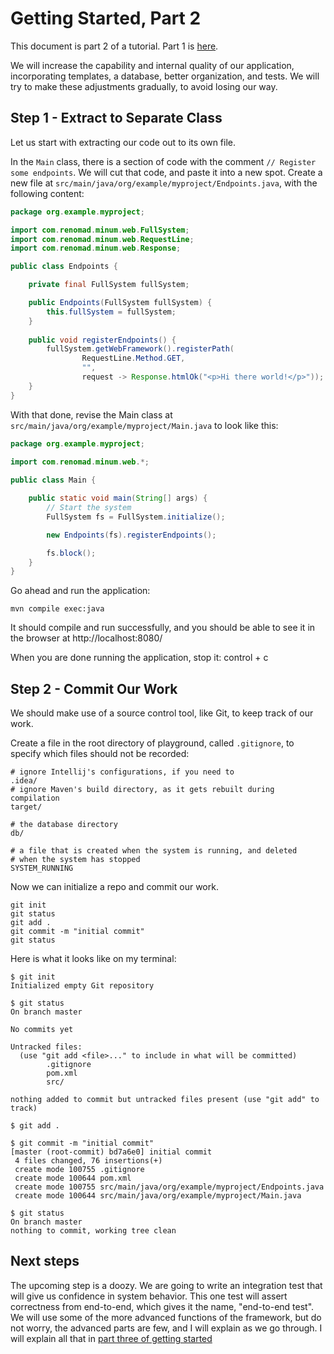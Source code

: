 Getting Started, Part 2
=======================

This document is part 2 of a tutorial.  Part 1 is [here](getting_started.md).

We will increase the capability and internal quality of our application, incorporating
templates, a database, better organization, and tests.  We will try to make these
adjustments gradually, to avoid losing our way.

Step 1 - Extract to Separate Class
----------------------------------

Let us start with extracting our code out to its own file.  

In the `Main` class, there is a section of code with the comment `// Register some endpoints`.
We will cut that code, and paste it into a new spot. Create
a new file at `src/main/java/org/example/myproject/Endpoints.java`, with 
the following content:

```java
package org.example.myproject;

import com.renomad.minum.web.FullSystem;
import com.renomad.minum.web.RequestLine;
import com.renomad.minum.web.Response;

public class Endpoints {

    private final FullSystem fullSystem;

    public Endpoints(FullSystem fullSystem) {
        this.fullSystem = fullSystem;
    }
    
    public void registerEndpoints() {
        fullSystem.getWebFramework().registerPath(
                RequestLine.Method.GET,
                "",
                request -> Response.htmlOk("<p>Hi there world!</p>"));
    }
}
```

With that done, revise the Main class at `src/main/java/org/example/myproject/Main.java` to look like this:

```java
package org.example.myproject;

import com.renomad.minum.web.*;
                                                                                                                       
public class Main {

    public static void main(String[] args) {
        // Start the system
        FullSystem fs = FullSystem.initialize();

        new Endpoints(fs).registerEndpoints();

        fs.block();
    }
}
```

Go ahead and run the application:

```shell
mvn compile exec:java
```

It should compile and run successfully, and you should be able to see it in
the browser at http://localhost:8080/

When you are done running the application, stop it: control + c

Step 2 - Commit Our Work
------------------------

We should make use of a source control tool, like Git, to
keep track of our work. 

Create a file in the root directory of playground, called `.gitignore`, to
specify which files should not be recorded:

```gitignore
# ignore Intellij's configurations, if you need to
.idea/
# ignore Maven's build directory, as it gets rebuilt during compilation
target/

# the database directory
db/

# a file that is created when the system is running, and deleted
# when the system has stopped
SYSTEM_RUNNING
```

Now we can initialize a repo and commit our work.

```shell
git init
git status
git add .
git commit -m "initial commit"
git status
```

Here is what it looks like on my terminal:


    $ git init
    Initialized empty Git repository
    
    $ git status
    On branch master
    
    No commits yet
    
    Untracked files:
      (use "git add <file>..." to include in what will be committed)
            .gitignore
            pom.xml
            src/
    
    nothing added to commit but untracked files present (use "git add" to track)
    
    $ git add .
    
    $ git commit -m "initial commit"
    [master (root-commit) bd7a6e0] initial commit
     4 files changed, 76 insertions(+)
     create mode 100755 .gitignore
     create mode 100644 pom.xml
     create mode 100755 src/main/java/org/example/myproject/Endpoints.java
     create mode 100644 src/main/java/org/example/myproject/Main.java

    $ git status
    On branch master
    nothing to commit, working tree clean


Next steps
----------

The upcoming step is a doozy.  We are going to write an 
integration test that will give us confidence in system behavior.  This one test will
assert correctness from end-to-end, which gives it the name, "end-to-end test". We
will use some of the more advanced functions of the framework, but do not worry,
the advanced parts are few, and I will explain as we go through.  I will explain all
that in [part three of getting started](getting_started_part_3.md)